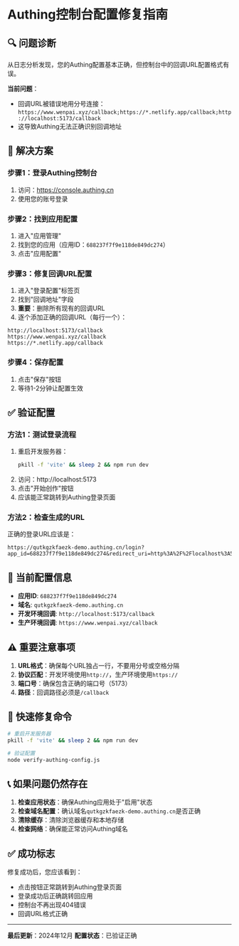 # Authing控制台配置修复指南

## 🔍 问题诊断

从日志分析发现，您的Authing配置基本正确，但控制台中的回调URL配置格式有误。

**当前问题**：
- 回调URL被错误地用分号连接：`https://www.wenpai.xyz/callback;https://*.netlify.app/callback;http://localhost:5173/callback`
- 这导致Authing无法正确识别回调地址

## 🎯 解决方案

### 步骤1：登录Authing控制台
1. 访问：https://console.authing.cn
2. 使用您的账号登录

### 步骤2：找到应用配置
1. 进入"应用管理"
2. 找到您的应用（应用ID：`688237f7f9e118de849dc274`）
3. 点击"应用配置"

### 步骤3：修复回调URL配置
1. 进入"登录配置"标签页
2. 找到"回调地址"字段
3. **重要**：删除所有现有的回调URL
4. 逐个添加正确的回调URL（每行一个）：

```
http://localhost:5173/callback
https://www.wenpai.xyz/callback
https://*.netlify.app/callback
```

### 步骤4：保存配置
1. 点击"保存"按钮
2. 等待1-2分钟让配置生效

## ✅ 验证配置

### 方法1：测试登录流程
1. 重启开发服务器：
   ```bash
   pkill -f 'vite' && sleep 2 && npm run dev
   ```
2. 访问：http://localhost:5173
3. 点击"开始创作"按钮
4. 应该能正常跳转到Authing登录页面

### 方法2：检查生成的URL
正确的登录URL应该是：
```
https://qutkgzkfaezk-demo.authing.cn/login?app_id=688237f7f9e118de849dc274&redirect_uri=http%3A%2F%2Flocalhost%3A5173%2Fcallback
```

## 🔧 当前配置信息

- **应用ID**: `688237f7f9e118de849dc274`
- **域名**: `qutkgzkfaezk-demo.authing.cn`
- **开发环境回调**: `http://localhost:5173/callback`
- **生产环境回调**: `https://www.wenpai.xyz/callback`

## ⚠️ 重要注意事项

1. **URL格式**：确保每个URL独占一行，不要用分号或空格分隔
2. **协议匹配**：开发环境使用`http://`，生产环境使用`https://`
3. **端口号**：确保包含正确的端口号（5173）
4. **路径**：回调路径必须是`/callback`

## 🚀 快速修复命令

```bash
# 重启开发服务器
pkill -f 'vite' && sleep 2 && npm run dev

# 验证配置
node verify-authing-config.js
```

## 📞 如果问题仍然存在

1. **检查应用状态**：确保Authing应用处于"启用"状态
2. **检查域名配置**：确认域名`qutkgzkfaezk-demo.authing.cn`是否正确
3. **清除缓存**：清除浏览器缓存和本地存储
4. **检查网络**：确保能正常访问Authing域名

## ✅ 成功标志

修复成功后，您应该看到：
- 点击按钮正常跳转到Authing登录页面
- 登录成功后正确跳转回应用
- 控制台不再出现404错误
- 回调URL格式正确

---

**最后更新**：2024年12月
**配置状态**：已验证正确 